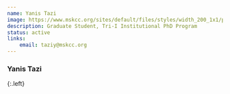 ```yaml
---
name: Yanis Tazi
image: https://www.mskcc.org/sites/default/files/styles/width_200_1x1/public/node/207454/main_image/33200958.jpeg
description: Graduate Student, Tri-I Institutional PhD Program
status: active
links:
    email: taziy@mskcc.org
---
```


### Yanis Tazi
{:.left}

  
        